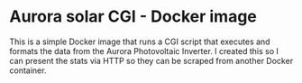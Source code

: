 # Aurora solar CGI - Docker image
This is a simple Docker image that runs a CGI script that executes and formats the data from the Aurora Photovoltaic Inverter. I created this so I can present the stats via HTTP so they can be scraped from another Docker container.
